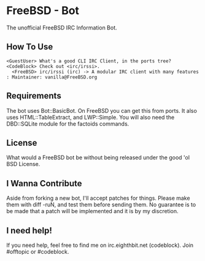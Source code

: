 FreeBSD - Bot
=============

The unofficial FreeBSD IRC Information Bot.

How To Use
----------
    <GuestUser> What's a good CLI IRC Client, in the ports tree?
    <CodeBlock> Check out <irc/irssi>.
      <FreeBSD> irc/irssi (irc) -> A modular IRC client with many features : Maintainer: vanilla@FreeBSD.org

Requirements
------------
The bot uses Bot::BasicBot. On FreeBSD you can get this from ports. It also uses HTML::TableExtract, and LWP::Simple. You will also need the DBD::SQLite module for the factoids commands.

License
-------
What would a FreeBSD bot be without being released under the good 'ol BSD License.

I Wanna Contribute
------------------
Aside from forking a new bot, I'll accept patches for things. Please make them with diff -ruN, and test them before sending them. No guarantee is to be made that a patch will be implemented and it is by my discretion.

I need help!
------------
If you need help, feel free to find me on irc.eighthbit.net (codeblock). Join #offtopic or #codeblock.

